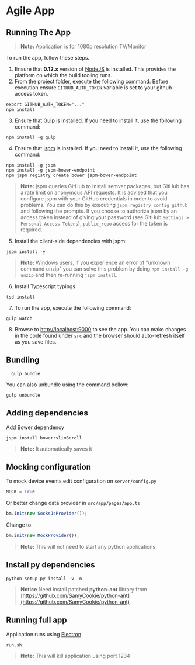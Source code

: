 # Agile App

## Running The App

> **Note:** Application is for 1080p resolution TV/Monitor

To run the app, follow these steps.

1. Ensure that **0.12.x** version of [NodeJS](http://nodejs.org/) is installed. This provides the platform on which the build tooling runs.
2. From the project folder, execute the following command:
    Before execution ensure `GITHUB_AUTH_TOKEN` variable is set to your github access token.

  ```shell
  export GITHUB_AUTH_TOKEN="..."
  npm install
  ```
3. Ensure that [Gulp](http://gulpjs.com/) is installed. If you need to install it, use the following command:

  ```shell
  npm install -g gulp
  ```
4. Ensure that [jspm](http://jspm.io/) is installed. If you need to install it, use the following command:

  ```shell
  npm install -g jspm
  npm install -g jspm-bower-endpoint
  npm jspm registry create bower jspm-bower-endpoint
  ```
> **Note:** jspm queries GitHub to install semver packages, but GitHub has a rate limit on anonymous API requests. It is advised that you configure jspm with your GitHub credentials in order to avoid problems. You can do this by executing `jspm registry config github` and following the prompts. If you choose to authorize jspm by an access token instead of giving your password (see GitHub `Settings > Personal Access Tokens`), `public_repo` access for the token is required.

5. Install the client-side dependencies with jspm:

  ```shell
  jspm install -y
  ```
> **Note:** Windows users, if you experience an error of "unknown command unzip" you can solve this problem by doing `npm install -g unzip` and then re-running `jspm install`.

6. Install Typescript typings

  ```shell
  tsd install
  ```
7. To run the app, execute the following command:

  ```shell
  gulp watch
  ```

8. Browse to [http://localhost:9000](http://localhost:9000) to see the app. You can make changes in the code found under `src` and the browser should auto-refresh itself as you save files.


## Bundling

  ```shell
    gulp bundle
  ```

You can also unbundle using the command bellow:

  ```shell
  gulp unbundle
  ```

## Adding dependencies

Add Bower dependency

 ```shell
 jspm install bower:slimScroll
 ```
> **Note:** It automatically saves it

## Mocking configuration

 To mock device events edit configuration on ```server/config.py``` 

 ```python
 MOCK = True
 ```
 
 Or better change data provider in ```src/app/pages/app.ts```
 
 ```js
 bm.init(new SocksJsProvider());
 ```
 
 Change to
 
 ```js
 bm.init(new MockProvider());
 ```
> **Note:** This will not need to start any python applications

## Install py dependencies

 ```shell
 python setup.py install -v -n
 ```
> **Notice** Need install patched **python-ant** library from [https://github.com/SamyCookie/python-ant](https://github.com/SamyCookie/python-ant)

## Running full app

 Application runs using [Electron](https://github.com/atom/electron)

 ```shell
 run.sh
 ```
> **Note:** This will kill application using port 1234